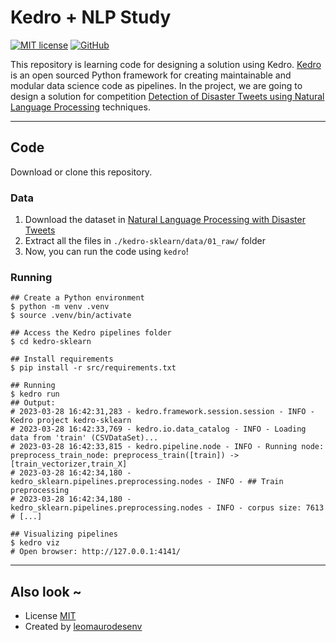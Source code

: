 # Kedro + NLP Study
[![MIT license](https://img.shields.io/badge/License-MIT-blue.svg)](LICENSE)
[![GitHub](https://img.shields.io/badge/Code-GitHub-blue.svg)](https://github.com/leomaurodesenv/kedro-sklearn)
   

This repository is learning code for designing a solution using Kedro. [Kedro](https://kedro.org/) is an open sourced Python framework for creating maintainable and modular data science code as pipelines. In the project, we are going to design a solution for competition [Detection of Disaster Tweets using Natural Language Processing](https://www.kaggle.com/competitions/nlp-getting-started/) techniques.

---
## Code

Download or clone this repository.

### Data

1. Download the dataset in [Natural Language Processing with Disaster Tweets](https://www.kaggle.com/competitions/nlp-getting-started/data)
2. Extract all the files in `./kedro-sklearn/data/01_raw/` folder
3. Now, you can run the code using `kedro`!

### Running

```shell
## Create a Python environment
$ python -m venv .venv
$ source .venv/bin/activate

## Access the Kedro pipelines folder
$ cd kedro-sklearn

## Install requirements
$ pip install -r src/requirements.txt

## Running
$ kedro run
## Output:
# 2023-03-28 16:42:31,283 - kedro.framework.session.session - INFO - Kedro project kedro-sklearn
# 2023-03-28 16:42:33,769 - kedro.io.data_catalog - INFO - Loading data from 'train' (CSVDataSet)...
# 2023-03-28 16:42:33,815 - kedro.pipeline.node - INFO - Running node: preprocess_train_node: preprocess_train([train]) -> [train_vectorizer,train_X]
# 2023-03-28 16:42:34,180 - kedro_sklearn.pipelines.preprocessing.nodes - INFO - ## Train preprocessing
# 2023-03-28 16:42:34,180 - kedro_sklearn.pipelines.preprocessing.nodes - INFO - corpus size: 7613
# [...]

## Visualizing pipelines
$ kedro viz
# Open browser: http://127.0.0.1:4141/
```

---
## Also look ~

-   License [MIT](LICENSE)
-   Created by [leomaurodesenv](https://github.com/leomaurodesenv/)